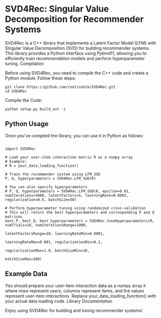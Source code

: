 # SVD4Rec: Singular Value Decomposition for Recommender Systems

SVD4Rec is a C++ library that implements a Latent Factor Model (LFM) with Singular Value Decomposition (SVD) for building recommender systems. This library provides a Python interface using Pybind11, allowing you to efficiently train recommendation models and perform hyperparameter tuning.
Compilation

Before using SVD4Rec, you need to compile the C++ code and create a Python module. Follow these steps:

```
git clone https://github.com/rootinshik/SVD4Rec.git
cd SVD4Rec
```
Compile the Code:

```
python setup.py build_ext -i
```

## Python Usage

Once you've compiled the library, you can use it in Python as follows:

```

import SVD4Rec

# Load your user-item interaction matrix R as a numpy array
# Example:
# R = your_data_loading_function()

# Train the recommender system using LFM_SGD
P, Q, hyperparameters = SVD4Rec.LFM_SGD(R)

# You can also specify hyperparameters
# P, Q, hyperparameters = SVD4Rec.LFM_SGD(R, epsilon=0.01, numIterations=5000, latentFactors=5, learningRate=0.0003, regularization=0.5, batchSize=50)

# Perform hyperparameter tuning using randomized cross-validation
# This will return the best hyperparameters and corresponding P and Q matrices
best_P, best_Q, best_hyperparameters = SVD4Rec.tuneHyperparameters(R, numTrials=10, numIterationsRange=1000,
                                                                  latentFactorsRange=10, learningRateMin=0.0001,
                                                                  learningRateMax=0.001, regularizationMin=0.1,
                                                                  regularizationMax=1.0, batchSizeMin=10,
                                                                  batchSizeMax=100)
```

## Example Data

You should prepare your user-item interaction data as a numpy array `R` where rows represent users, columns represent items, and the values represent user-item interactions. Replace your_data_loading_function() with your actual data loading code.
Library Documentation

Enjoy using SVD4Rec for building and tuning recommender systems!